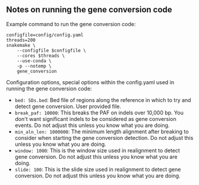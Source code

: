 ## Notes on running the gene conversion code

Example command to run the gene conversion code:

```
configfile=config/config.yaml
threads=200
snakemake \
    --configfile $configfile \
    --cores $threads \
    --use-conda \
    -p --notemp \
    gene_conversion
```

Configuration options, special options within the config.yaml used in running the gene conversion code:

- `bed: SDs.bed`: Bed file of regions along the reference in which to try and detect gene conversion. User provided file.
- `break_paf: 10000`: This breaks the PAF on indels over 10,000 bp. You don't want significant indels to be considered as gene conversion events. Do not adjust this unless you know what you are doing.
- `min_aln_len: 1000000`: The minimum length alignment after breaking to consider when starting the gene conversion detection. Do not adjust this unless you know what you are doing.
- `window: 1000`: This is the window size used in realignment to detect gene conversion. Do not adjust this unless you know what you are doing.
- `slide: 100`: This is the slide size used in realignment to detect gene conversion. Do not adjust this unless you know what you are doing.
